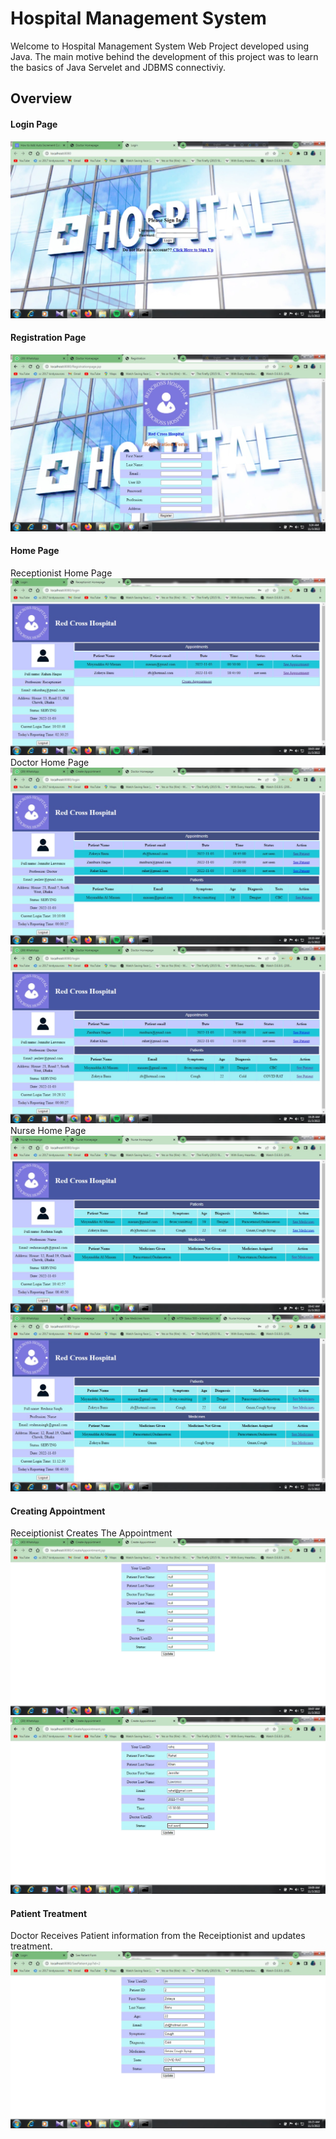 # Hospital Management System
Welcome to Hospital Management System Web Project developed using Java. The main motive behind the development of this project was to learn the basics of Java Servelet and JDBMS connectiviy.
## Overview
#### Login Page
![LoginPage](test/ScreenShot/LoginPage.jpg)
#### Registration Page
![LoginPage](test/ScreenShot/RegistrationPage.jpg)
#### Home Page
Receptionist Home Page
![LoginPage](test/ScreenShot/ReceptionistHome.jpg)
Doctor Home Page
![LoginPage](test/ScreenShot/DoctorHomePage.jpg)
![LoginPage](test/ScreenShot/DoctorHomePage2.jpg)
Nurse Home Page
![LoginPage](test/ScreenShot/NurseHomePage.jpg)
![LoginPage](test/ScreenShot/NurseHomePage2.jpg)
#### Creating Appointment
Receiptionist Creates The Appointment
![LoginPage](test/ScreenShot/CreateAppointment.jpg)
![LoginPage](test/ScreenShot/CreateAppointmentfill.jpg)
#### Patient Treatment
Doctor Receives Patient information from the Receiptionist and updates treatment.
![LoginPage](test/ScreenShot/PatientReport.jpg)

